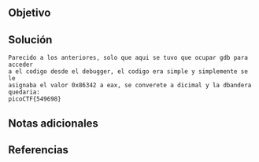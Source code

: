 ## Objetivo

## Solución
```
Parecido a los anteriores, solo que aqui se tuvo que ocupar gdb para acceder
a el codigo desde el debugger, el codigo era simple y simplemente se le
asignaba el valor 0x86342 a eax, se converete a dicimal y la dbandera
quedaria:
picoCTF{549698}
```
## Notas adicionales
## Referencias